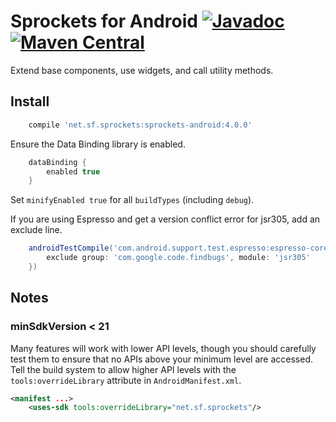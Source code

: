 Sprockets for Android [![Javadoc][javadoc-badge]][javadoc] [![Maven Central][maven-shield]][maven]
==================================================================================================

Extend base components, use widgets, and call utility methods.

Install
-------

```groovy
    compile 'net.sf.sprockets:sprockets-android:4.0.0'
```

Ensure the Data Binding library is enabled.
```groovy
    dataBinding {
        enabled true
    }
```

Set `minifyEnabled true` for all `buildTypes` (including `debug`).

If you are using Espresso and get a version conflict error for jsr305, add an exclude line.
```groovy
    androidTestCompile('com.android.support.test.espresso:espresso-core:2.2.2', {
        exclude group: 'com.google.code.findbugs', module: 'jsr305'
    })
```

Notes
-----

### minSdkVersion < 21

Many features will work with lower API levels, though you should carefully test them to ensure that no APIs above your minimum level are accessed. Tell the build system to allow higher API levels with the `tools:overrideLibrary` attribute in `AndroidManifest.xml`.

```xml
<manifest ...>
    <uses-sdk tools:overrideLibrary="net.sf.sprockets"/>
```

[javadoc]: https://javadoc.io/doc/net.sf.sprockets/sprockets-android/
[javadoc-badge]: https://javadoc.io/badge/net.sf.sprockets/sprockets-android.svg
[maven]: https://search.maven.org/#search|ga|1|g%3Anet.sf.sprockets%20a%3Asprockets-android
[maven-shield]: https://img.shields.io/maven-central/v/net.sf.sprockets/sprockets-android.svg
